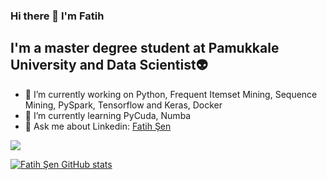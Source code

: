 ### Hi there 👋 I'm Fatih

## I'm a master degree student at Pamukkale University and Data Scientist:alien:

- 🔭 I’m currently working on Python, Frequent Itemset Mining, Sequence Mining, PySpark, Tensorflow and Keras, Docker
- 🌱 I’m currently learning PyCuda, Numba
- 💬 Ask me about Linkedin: [Fatih Şen](https://www.linkedin.com/in/fatih-şen-91b117141/)

<!--
**fatihsen20/fatihsen20** is a ✨ _special_ ✨ repository because its `README.md` (this file) appears on your GitHub profile.

Here are some ideas to get you started:

- 🔭 I’m currently working on ...
- 🌱 I’m currently learning ...
- 👯 I’m looking to collaborate on ...
- 🤔 I’m looking for help with ...
- 💬 Ask me about ...
- 📫 How to reach me: ...
- 😄 Pronouns: ...
- ⚡ Fun fact: ...
-->
![](https://komarev.com/ghpvc/?username=fatihsen20&color=blueviolet&label=PROFILE+VIEWS&style=plastic)

[![Fatih Şen GitHub stats](https://github-readme-stats.vercel.app/api?username=fatihsen20&show_icons=true&theme=tokyonight&count_private=true)](https://github.com/anuraghazra/github-readme-stats)
